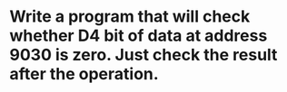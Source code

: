 # Write a program that will check whether D4 bit of data at address 9030 is zero. Just check the result after the operation.
